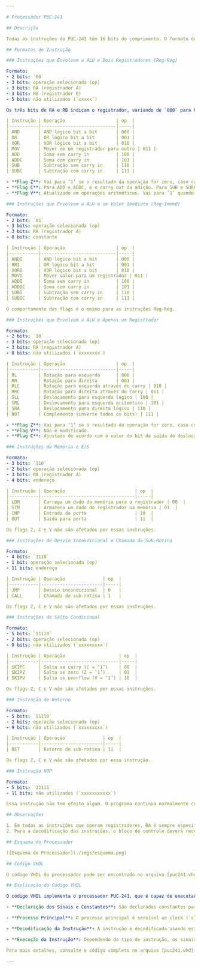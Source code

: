```yaml
---

# Processador PUC-241

## Descrição

Todas as instruções do PUC-241 têm 16 bits de comprimento. O formato de codificação dessas instruções é variável, dependendo do tipo da instrução.

## Formatos de Instrução

### Instruções que Envolvem a ALU e Dois Registradores (Reg-Reg)

Formato:
- 2 bits: `00`
- 3 bits: operação selecionada (op)
- 3 bits: RA (registrador A)
- 3 bits: RB (registrador B)
- 5 bits: não utilizados (`xxxxx`)

Os três bits de RA e RB indicam o registrador, variando de `000` para R0 até `111` para R7. O resultado da operação é sempre armazenado em RA. As operações são definidas conforme a tabela a seguir:

| Instrução | Operação                   | op  |
|-----------|----------------------------|-----|
| AND       | AND lógico bit a bit       | 000 |
| OR        | OR lógico bit a bit        | 001 |
| XOR       | XOR lógico bit a bit       | 010 |
| MOV       | Mover de um registrador para outro | 011 |
| ADD       | Soma sem carry in          | 100 |
| ADDC      | Soma com carry in          | 101 |
| SUB       | Subtração sem carry in     | 110 |
| SUBC      | Subtração com carry in     | 111 |

- **Flag Z**: Vai para ‘1’ se o resultado da operação for zero, caso contrário vai para ‘0’.
- **Flag C**: Para ADD e ADDC, é o carry out da adição. Para SUB e SUBC, é o borrow out da subtração. Para operações lógicas e MOV, é sempre ‘0’.
- **Flag V**: Atualizado em operações aritméticas. Vai para ‘1’ quando há overflow, caso contrário vai para ‘0’.

### Instruções que Envolvem a ALU e um Valor Imediato (Reg-Immed)

Formato:
- 2 bits: `01`
- 3 bits: operação selecionada (op)
- 3 bits: RA (registrador A)
- 8 bits: constante

| Instrução | Operação                   | op  |
|-----------|----------------------------|-----|
| ANDI      | AND lógico bit a bit       | 000 |
| ORI       | OR lógico bit a bit        | 001 |
| XORI      | XOR lógico bit a bit       | 010 |
| MOVI      | Mover valor para um registrador | 011 |
| ADDI      | Soma sem carry in          | 100 |
| ADDIC     | Soma com carry in          | 101 |
| SUBI      | Subtração sem carry in     | 110 |
| SUBIC     | Subtração com carry in     | 111 |

O comportamento dos flags é o mesmo para as instruções Reg-Reg.

### Instruções que Envolvem a ALU e Apenas um Registrador

Formato:
- 2 bits: `10`
- 3 bits: operação selecionada (op)
- 3 bits: RA (registrador A)
- 8 bits: não utilizados (`xxxxxxxx`)

| Instrução | Operação                   | op  |
|-----------|----------------------------|-----|
| RL        | Rotação para esquerda      | 000 |
| RR        | Rotação para direita       | 001 |
| RLC       | Rotação para esquerda através do carry | 010 |
| RRC       | Rotação para direita através do carry | 011 |
| SLL       | Deslocamento para esquerda lógico | 100 |
| SRL       | Deslocamento para esquerda aritmético | 101 |
| SRA       | Deslocamento para direita lógico | 110 |
| NOT       | Complemento (inverte todos os bits) | 111 |

- **Flag Z**: Vai para ‘1’ se o resultado da operação for zero, caso contrário vai para ‘0’.
- **Flag V**: Não é modificado.
- **Flag C**: Ajustado de acordo com o valor do bit de saída do deslocamento ou rotação, exceto na operação NOT, onde permanece inalterado.

### Instruções de Memória e E/S

Formato:
- 3 bits: `110`
- 2 bits: operação selecionada (op)
- 3 bits: RA (registrador A)
- 4 bits: endereço

| Instrução | Operação                          | op  |
|-----------|-----------------------------------|-----|
| LDM       | Carrega um dado da memória para o registrador | 00  |
| STM       | Armazena um dado do registrador na memória | 01  |
| INP       | Entrada da porta                  | 10  |
| OUT       | Saída para porta                  | 11  |

Os flags Z, C e V não são afetados por essas instruções.

### Instruções de Desvio Incondicional e Chamada de Sub-Rotina

Formato:
- 4 bits: `1110`
- 1 bit: operação selecionada (op)
- 11 bits: endereço

| Instrução | Operação              | op  |
|-----------|-----------------------|-----|
| JMP       | Desvio incondicional  | 0   |
| CALL      | Chamada de sub-rotina | 1   |

Os flags Z, C e V não são afetados por essas instruções.

### Instruções de Salto Condicional

Formato:
- 5 bits: `11110`
- 2 bits: operação selecionada (op)
- 9 bits: não utilizados (`xxxxxxxxx`)

| Instrução | Operação                    | op  |
|-----------|-----------------------------|-----|
| SKIPC     | Salta se carry (C = ‘1’)    | 00  |
| SKIPZ     | Salta se zero (Z = ‘1’)     | 01  |
| SKIPV     | Salta se overflow (V = ‘1’) | 10  |

Os flags Z, C e V não são afetados por essas instruções.

### Instrução de Retorno

Formato:
- 5 bits: `11110`
- 2 bits: operação selecionada (op)
- 9 bits: não utilizados (`xxxxxxxxx`)

| Instrução | Operação              | op  |
|-----------|-----------------------|-----|
| RET       | Retorno de sub-rotina | 11  |

Os flags Z, C e V não são afetados por essa instrução.

### Instrução NOP

Formato:
- 5 bits: `11111`
- 11 bits: não utilizados (`xxxxxxxxxxx`)

Essa instrução não tem efeito algum. O programa continua normalmente com a instrução seguinte. Nenhum flag é afetado por essa instrução.

## Observações

1. Em todas as instruções que operam registradores, RA é sempre especificado pelos bits 10 a 8 da palavra de instrução e RB pelos bits 7 a 5.
2. Para a decodificação das instruções, o bloco de controle deverá receber os bits 15 a 9 da palavra de instrução.

## Esquema do Processador

![Esquema do Processador](./imgs/esquema.png)

## Código VHDL

O código VHDL do processador pode ser encontrado no arquivo [puc241.vhd](./puc241.vhd).

## Explicação do Código VHDL

O código VHDL implementa o processador PUC-241, que é capaz de executar uma variedade de instruções. Aqui estão algumas das principais partes do código:

- **Declaração dos Sinais e Constantes**: São declaradas constantes para identificar cada tipo de instrução e as operações da ALU. Sinais são usados para armazenar os bits que representam os registradores e as instruções.

- **Processo Principal**: O processo principal é sensível ao clock (`clk`) e ao sinal de reset (`nrst`). Quando o sinal de reset está ativo, todos os sinais de controle são zerados. Na borda de subida do clock, a instrução é decodificada e os sinais de controle são ajustados de acordo com o tipo de instrução e operação.

- **Decodificação da Instrução**: A instrução é decodificada usando estruturas `if-else if`, que verificam os bits mais significativos para determinar o tipo de instrução e, em seguida, os bits de operação para determinar a operação específica.

- **Execução da Instrução**: Dependendo do tipo de instrução, os sinais de controle apropriados são ativados para realizar a operação desejada, como leitura/escrita de memória, operações aritméticas/lógicas, saltos condicionais, entre outros.

Para mais detalhes, consulte o código completo no arquivo [puc241.vhd](./puc241.vhd).

---
```

